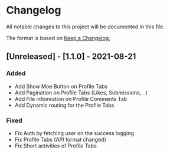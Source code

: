 # Changelog

All notable changes to this project will be documented in this file.

The format is based on [Keep a Changelog](https://keepachangelog.com/en/1.0.0/),


## [Unreleased] - [1.1.0] - 2021-08-21

### Added

- Add Show Moe Button on Profile Tabs
- Add Pagination on Profile Tabs (Likes, Submissions, ..)
- Add File infomration on Profile Comments Tab
- Add Dynamic routing for the Profile Tabs

### Fixed

- Fix Auth by fetching user on the success logging
- Fix Profile Tabs (API format changed)
- Fix Short activities of Profile Tabs
